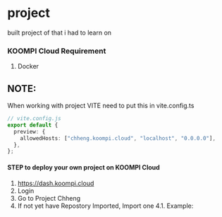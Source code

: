 # project

built project of that i had to learn on

### KOOMPI Cloud Requirement

1. Docker

## NOTE:

When working with project VITE need to put this in vite.config.ts

```typescript
// vite.config.js
export default {
  preview: {
    allowedHosts: ["chheng.koompi.cloud", "localhost", "0.0.0.0"],
  },
};
```






#### STEP to deploy your own project on KOOMPI Cloud

1. https://dash.koompi.cloud
2. Login
3. Go to Project Chheng
4. If not yet have Repostory Imported, Import one
    4.1. Example: 